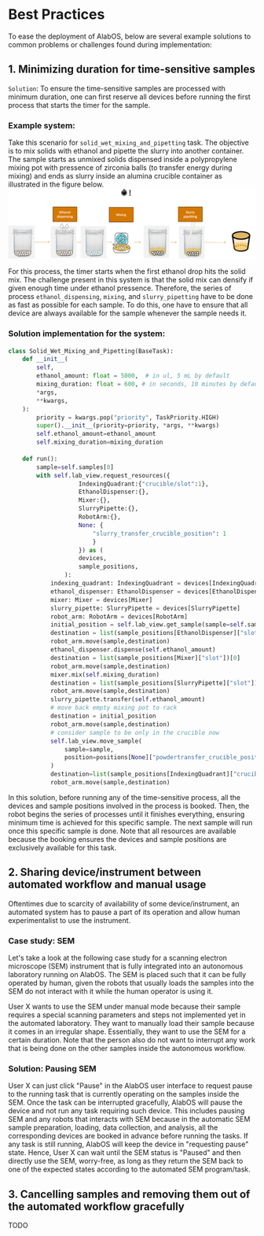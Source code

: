 # Best Practices
To ease the deployment of AlabOS, below are several example solutions to common problems or challenges found during implementation:

## 1. Minimizing duration for time-sensitive samples
`Solution`: To ensure the time-sensitive samples are processed with minimum duration, one can first reserve all devices before running the first process that starts the timer for the sample.
### Example system:
Take this scenario for `solid_wet_mixing_and_pipetting` task. The objective is to mix solids with ethanol and pipette the slurry into another container. The sample starts as unmixed solids dispensed inside a polypropylene mixing pot with pressence of zirconia balls (to transfer energy during mixing) and ends as slurry inside an alumina crucible container as illustrated in the figure below.
![alt text](time-sensitive.png)

For this process, the timer starts when the first ethanol drop hits the solid mix. The challenge present in this system is that the solid mix can densify if given enough time under ethanol pressence. Therefore, the series of process `ethanol_dispensing`, `mixing`, and `slurry_pipetting` have to be done as fast as possible for each sample. To do this, one have to ensure that all device are always available for the sample whenever the sample needs it.
### Solution implementation for the system:
```python
class Solid_Wet_Mixing_and_Pipetting(BaseTask):
    def __init__(
        self,
        ethanol_amount: float = 5000,  # in ul, 5 mL by default
        mixing_duration: float = 600, # in seconds, 10 minutes by default
        *args,
        **kwargs,
    ):
        priority = kwargs.pop("priority", TaskPriority.HIGH)
        super().__init__(priority=priority, *args, **kwargs)
        self.ethanol_amount=ethanol_amount
        self.mixing_duration=mixing_duration

    def run():
        sample=self.samples[0]
        with self.lab_view.request_resources({
                    IndexingQuadrant:{"crucible/slot":1},
                    EthanolDispenser:{},
                    Mixer:{},
                    SlurryPipette:{},
                    RobotArm:{},
                    None: {
                        "slurry_transfer_crucible_position": 1
                        }
                    }) as (
                    devices,
                    sample_positions,
                ):
            indexing_quadrant: IndexingQuadrant = devices[IndexingQuadrant]
            ethanol_dispenser: EthanolDispenser = devices[EthanolDispenser]
            mixer: Mixer = devices[Mixer]
            slurry_pipette: SlurryPipette = devices[SlurryPipette]
            robot_arm: RobotArm = devices[RobotArm]
            initial_position = self.lab_view.get_sample(sample=self.sample).position
            destination = list(sample_positions[EthanolDispenser]["slot"])[0]
            robot_arm.move(sample,destination)
            ethanol_dispenser.dispense(self.ethanol_amount)
            destination = list(sample_positions[Mixer]["slot"])[0]
            robot_arm.move(sample,destination)
            mixer.mix(self.mixing_duration)
            destination = list(sample_positions[SlurryPipette]["slot"])[0]
            robot_arm.move(sample,destination)
            slurry_pipette.transfer(self.ethanol_amount)
            # move back empty mixing pot to rack
            destination = initial_position
            robot_arm.move(sample,destination)
            # consider sample to be only in the crucible now
            self.lab_view.move_sample(
                sample=sample,
                position=positions[None]["powdertransfer_crucible_position"][0],
            )
            destination=list(sample_positions[IndexingQuadrant]["crucible/slot"])[0]
            robot_arm.move(sample,destination)
```
In this solution, before running any of the time-sensitive process, all the devices and sample positions involved in the process is booked. Then, the robot begins the series of processes until it finishes everything, ensuring minimum time is achieved for this specific sample. The next sample will run once this specific sample is done. Note that all resources are available because the booking ensures the devices and sample positions are exclusively available for this task.

## 2. Sharing device/instrument between automated workflow and manual usage
Oftentimes due to scarcity of availability of some device/instrument, an automated system has to pause a part of its operation and allow human experimentalist to use the instrument. 

### Case study: SEM
Let's take a look at the following case study for a scanning electron microscope (SEM) instrument that is fully integrated into an autonomous laboratory running on AlabOS. The SEM is placed such that it can be fully operated by human, given the robots that usually loads the samples into the SEM do not interact with it while the human operator is using it.

User X wants to use the SEM under manual mode because their sample requires a special scanning parameters and steps not implemented yet in the automated laboratory. They want to manually load their sample because it comes in an irregular shape. Essentially, they want to use the SEM for a certain duration. Note that the person also do not want to interrupt any work that is being done on the other samples inside the autonomous workflow.

### Solution: Pausing SEM
User X can just click "Pause" in the AlabOS user interface to request pause to the running task that is currently operating on the samples inside the SEM. Once the task can be interrupted gracefully, AlabOS will pause the device and not run any task requiring such device. This includes pausing SEM and any robots that interacts with SEM because in the automatic SEM sample preparation, loading, data collection, and analysis, all the corresponding devices are booked in advance before running the tasks. If any task is still running, AlabOS will keep the device in "requesting pause" state. Hence, User X can wait until the SEM status is "Paused" and then directly use the SEM, worry-free, as long as they return the SEM back to one of the expected states according to the automated SEM program/task.

## 3. Cancelling samples and removing them out of the automated workflow gracefully

TODO

